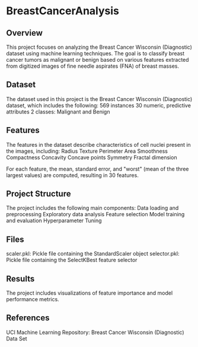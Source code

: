 # BreastCancerAnalysis

## Overview
This project focuses on analyzing the Breast Cancer Wisconsin (Diagnostic) dataset using machine learning techniques. The goal is to classify breast cancer tumors as malignant or benign based on various features extracted from digitized images of fine needle aspirates (FNA) of breast masses.

## Dataset
The dataset used in this project is the Breast Cancer Wisconsin (Diagnostic) dataset, which includes the following:
569 instances
30 numeric, predictive attributes
2 classes: Malignant and Benign

## Features
The features in the dataset describe characteristics of cell nuclei present in the images, including:
Radius
Texture
Perimeter
Area
Smoothness
Compactness
Concavity
Concave points
Symmetry
Fractal dimension

For each feature, the mean, standard error, and "worst" (mean of the three largest values) are computed, resulting in 30 features.

## Project Structure
The project includes the following main components:
Data loading and preprocessing
Exploratory data analysis
Feature selection
Model training and evaluation
Hyperparameter Tuning

## Files
scaler.pkl: Pickle file containing the StandardScaler object
selector.pkl: Pickle file containing the SelectKBest feature selector

## Results
The project includes visualizations of feature importance and model performance metrics.

## References

UCI Machine Learning Repository: Breast Cancer Wisconsin (Diagnostic) Data Set
